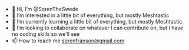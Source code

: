 - 👋 Hi, I’m @SorenTheSwede
- 👀 I’m interested in a little bit of everything, but mostly Meshtastic
- 🌱 I’m currently learning a little bit of everything, but mostly Meshtastic
- 💞️ I’m looking to collaborate on whatever I can contribute on, but I have no coding skills so we'll see
- 📫 How to reach me sorenfranson@gmail.com

<!---
SorenTheSwede/SorenTheSwede is a ✨ special ✨ repository because its `README.md` (this file) appears on your GitHub profile.
You can click the Preview link to take a look at your changes.
--->
